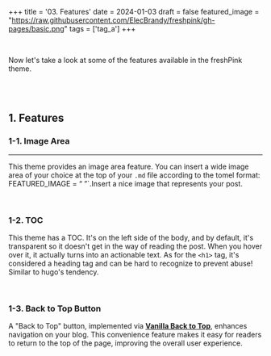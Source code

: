 +++
title = '03. Features'
date = 2024-01-03
draft = false
featured_image = "https://raw.githubusercontent.com/ElecBrandy/freshpink/gh-pages/basic.png"
tags = ['tag_a']
+++

<br>

Now let's take a look at some of the features available in the freshPink theme.

<br>
<br>

## 1. Features

### 1-1. Image Area
____
This theme provides an image area feature. You can insert a wide image area of your choice at the top of your `.md` file according to the tomel format: FEATURED_IMAGE = “ ”`.Insert a nice image that represents your post.

<br>

### 1-2. TOC
This theme has a TOC. It's on the left side of the body, and by default, it's transparent so it doesn't get in the way of reading the post. When you hover over it, it actually turns into an actionable text. As for the `<h1>` tag, it's considered a heading tag and can be hard to recognize to prevent abuse! Similar to hugo's tendency.

<br>

### 1-3. Back to Top Button
A "Back to Top" button, implemented via [**Vanilla Back to Top**](https://github.com/vfeskov/vanilla-back-to-top), enhances navigation on your blog. This convenience feature makes it easy for readers to return to the top of the page, improving the overall user experience.

<br>
<br>